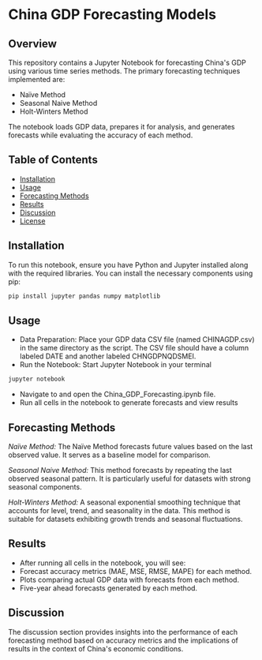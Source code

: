 # China GDP Forecasting Models

## Overview

This repository contains a Jupyter Notebook for forecasting China's GDP using various time series methods. The primary forecasting techniques implemented are:

- Naïve Method
- Seasonal Naive Method
- Holt-Winters Method

The notebook loads GDP data, prepares it for analysis, and generates forecasts while evaluating the accuracy of each method.

## Table of Contents

- [Installation](#installation)
- [Usage](#usage)
- [Forecasting Methods](#forecasting-methods)
- [Results](#results)
- [Discussion](#discussion)
- [License](#license)

## Installation

To run this notebook, ensure you have Python and Jupyter installed along with the required libraries. You can install the necessary components using pip:

```bash
pip install jupyter pandas numpy matplotlib
```
## Usage

- Data Preparation: Place your GDP data CSV file (named CHINAGDP.csv) in the same directory as the script. The CSV file should have a column labeled DATE and another labeled CHNGDPNQDSMEI.
- Run the Notebook: Start Jupyter Notebook in your terminal
```bash
jupyter notebook
```
- Navigate to and open the China_GDP_Forecasting.ipynb file.
- Run all cells in the notebook to generate forecasts and view results

## Forecasting Methods

_Naïve Method:_
The Naïve Method forecasts future values based on the last observed value. It serves as a baseline model for comparison.

_Seasonal Naive Method:_
This method forecasts by repeating the last observed seasonal pattern. It is particularly useful for datasets with strong seasonal components.

_Holt-Winters Method:_
A seasonal exponential smoothing technique that accounts for level, trend, and seasonality in the data. This method is suitable for datasets exhibiting growth trends and seasonal fluctuations.


## Results

- After running all cells in the notebook, you will see:
- Forecast accuracy metrics (MAE, MSE, RMSE, MAPE) for each method.
- Plots comparing actual GDP data with forecasts from each method.
- Five-year ahead forecasts generated by each method.
  
## Discussion 

The discussion section provides insights into the performance of each forecasting method based on accuracy metrics and the implications of results in the context of China's economic conditions.
